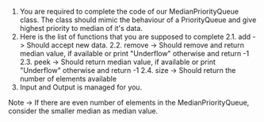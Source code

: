 1. You are required to complete the code of our MedianPriorityQueue class. The class should mimic the behaviour of a PriorityQueue and give highest priority to median of it's data.
2. Here is the list of functions that you are supposed to complete
2.1. add -> Should accept new data.
2.2. remove -> Should remove and return median value, if available or print "Underflow" otherwise and return -1
2.3. peek -> Should return median value, if available or print "Underflow" otherwise and return -1
2.4. size -> Should return the number of elements available
3. Input and Output is managed for you.

Note -> If there are even number of elements in the MedianPriorityQueue, consider the smaller median as median value.

